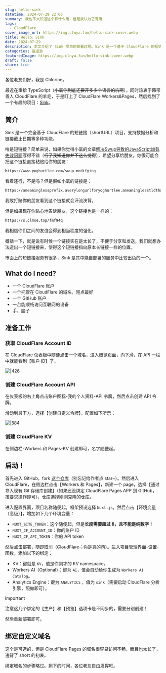 ```yaml
---
slug: hello-sink
datetime: 2024-07-29 22:06
summary: 我也不大知道这个有什么用，但是我认为它有用
tags:
  - CloudFlare
cover_image_url: https://img.clnya.fun/hello-sink-cover.webp
title: Hello，Sink
date: 2024-07-29
description: 本文介绍了 Sink 项目的部署过程。Sink 是一个基于 CloudFlare 的短链接项目，支持数据分析和链接截止日期等功能。本文详细介绍了使用 CloudFlare 部署 Sink 的过程。
categories: 逍遥游
featuredImage: https://img.clnya.fun/hello-sink-cover.webp
draft: false
share: true
---
```

各位老友们好，我是 Chlorine。

最近在重拾 TypeScript（~~小氯你到底还要开多少个语言的坑啊~~），同时热衷于薅带善人 CloudFlare 的羊毛，于是盯上了 CloudFlare Workers&Pages，然后找到了一个有趣的项目：[Sink](https://sink.cool)。

## 简介

Sink 是一个完全基于 CloudFlare 的短链接（shortURL）项目，支持数据分析和链接截止日期等多种功能。

啥是短链接？简单来说，如果你觉得小氯的文章[解决Swup导致的JavaScript加载失效问题](https://www.yoghurtlee.com/swup-modifying)写得不错（~~行了我知道你并不这么觉得~~），希望分享给朋友，你很可能会把这个链接直接粘贴给你的朋友：

```txt
https://www.yoghurtlee.com/swup-modifying
```

看着还行，不是吗？但是假如小氯的链接是：

```txt
https://ameaninglessprefix.averylongurlforyoghurtlee.ameaninglesstldthatdoesntevenexist/ameaninglessdirthatstandsformyposts/anothermeaninglessprefix/2024/07/26/qwertyuiopasdfghjklzxcvbnm1234567890/swup-modifying
```

我敢打赌你的朋友看到这个链接就会汗流浃背。

但是如果现在你贴心地告诉朋友，这个链接也是一样的：

```txt
https://s.clmoe.top/fmf94q
```

我相信你们之间的友谊会得到相当程度的强化。

概括一下，就是说有时候一个链接实在是太长了，不便于分享和发送，我们就想办法造出一个短链接来，使得这个短链接指向原本长链接一样的位置。

市面上的短链接服务有很多，Sink 是其中能自部署的服务中比较出色的一个。

## What do I need?

- 一个 CloudFlare 账户
- 一个托管在 CloudFlare 的域名，短点最好
- 一个 GitHub 账户
- 一台能顺畅访问互联网的设备
- 手，脑子

## 准备工作

### 获取 CloudFlare Account ID

在 CloudFlare 仪表板中随便点击一个域名，进入概览页面，向下滑，在 API 一栏中就能看到【账户 ID】了。

![|426](https://img.clnya.fun/202407292145948.avif)

### 创建 CloudFlare Account API

在仪表板的右上角点击账户图标-我的个人资料-API 令牌，然后点击创建 API 令牌。

滑动到最下方，选择【创建自定义令牌】，配置如下所示：

![|584](https://img.clnya.fun/IMG-20240729215335.avif)

### 创建 CloudFlare KV

在侧边栏-Workers 和 Pages-KV 创建即可，名字随便起。

## 启动！

首先进入 GitHub，fork [这个仓库](https://github.com/ccbikai/sink)（别忘记给作者点 star~）。然后进入 CloudFlare，在侧边栏点击【Workers 和 Pages】，新建一个 page，选择【通过导入现有 Git 存储库创建】（如果还没绑定 CloudFlare Pages APP 到 GitHub，按要求操作即可），仓库选择刚刚克隆的仓库。

进入配置界面，项目名称随便起，框架预设选择 `Nuxt.js`，然后点击【环境变量（高级）】，增加如下几个环境变量：

- `NUXT_SITE_TOKEN`：这个随便起，但是**长度需要超过 8，且不能是纯数字**！
- `NUXT_CF_ACCOUNT_ID`：你的账户 ID
- `NUXT_CF_API_TOKEN`：你的 API token

然后点击部署，随即取消（~~CloudFlare：你是真的苟~~）。进入项目管理界面-设置-函数，添加以下的绑定：

- KV：键就是 `KV`，值是你刚才的 KV namespace。
- Workers AI（Optional）：键为 `AI`，值会自动给你生成为 `Workers AI Catalog`。
- Analytics Engine：键为 `ANALYTICS` ，值为 `sink`（需要启动 CloudFlare 分析引擎，照做即可）。

> [!IMPORTANT]
> 注意这几个绑定的【生产】和【预览】选项卡是不同步的，需要分别创建！

然后重新部署即可。

## 绑定自定义域名

这个是可选的，但是 CloudFlare Pages 的域名很容易访问不畅，而且也太长了，违背了 short 的初衷。

绑定域名的步骤略过。剩下的时间，各位老友自由发挥吧。
